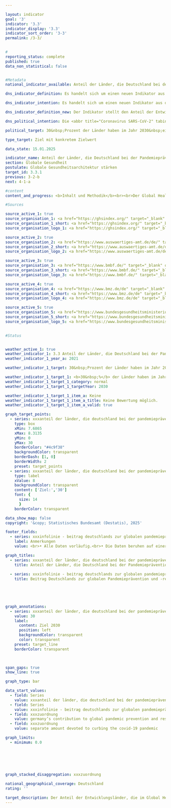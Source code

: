 ```yaml
---

layout: indicator        
goal: '3'        
indicator: '3.3'        
indicator_display: '3.3'        
indicator_sort_order: '3-3'        
permalink: /3-3/        
        

#
reporting_status: complete        
published: true        
data_non_statistical: false        


#Metadata        
national_indicator_available: Anteil der Länder, die Deutschland bei der Pandemieprävention, -vorsorge und -reaktion (PPR) unterstützt und die im Global Health Security Index (GHSI) Fortschritte gemacht haben, an der Anzahl der Länder, die Deutschland im Bereich PPR unterstützt        

dns_indicator_definition: Es handelt sich um einen neuen Indikator aus der Weiterentwicklung 2025&nbsp;der Deutschen Nachhaltigkeitsstrategie.        

dns_indicator_intention: Es handelt sich um einen neuen Indikator aus der Weiterentwicklung 2025&nbsp;der Deutschen Nachhaltigkeitsstrategie.        

dns_indicator_definition_new: Der Indikator stellt den Anteil der Entwicklungsländer (in Prozent) dar, deren Global Health Security Index (GHSI) gegenüber 2019&nbsp;um mindestens den Wert 3&nbsp;gestiegen ist.        

dns_political_intention: Die <abbr title="Coronavirus SARS-CoV-2" tabindex="0">COVID-19</abbr>-Pandemie hat gezeigt, welche weitreichenden Auswirkungen grenzüberschreitende Gesundheitsgefahren für Menschen und Wirtschaft weltweit haben. Dementsprechend stellt die Unterstützung von Programmen zur Pandemieprävention und ‑reaktion einen wichtigen Beitrag zur globalen Gesundheit&nbsp;–&nbsp;insbesondere in Ländern des Globalen Südens dar. Der Indikator soll die Auswirkung der deutschen Beteiligung an multilateraler Entwicklungszusammenarbeit hervorheben, um zukünftige Pandemien durch gemeinsame globale Anstrengungen zu vermeiden oder ihnen besser entgegen treten zu können.        

political_target: 30&nbsp;Prozent der Länder haben im Jahr 2030&nbsp;eine Verbesserung des Global Health Security Index (GHSI) um mindestens den Wert 3&nbsp;gegenüber 2019&nbsp;erzielt        

type_target: Ziel mit konkretem Zielwert        

data_state: 15.01.2025        

indicator_name: Anteil der Länder, die Deutschland bei der Pandemieprävention, -vorsorge und -reaktion (PPR) unterstützt und die im Global Health Security Index (GHSI) Fortschritte gemacht haben, an der Anzahl der Länder, die Deutschland im Bereich PPR unterstützt        
section: Globale Gesundheit        
postulate: Globale Gesundheitsarchitektur stärken        
target_id: 3.3.1        
previous: 3-2-b        
next: 4-1-a        

#content         
content_and_progress: <b>Inhalt und Methodik</b><br><br>Der Global Health Security Index (GHSI) bewertet die Fähigkeit von Ländern, auf gesundheitliche Bedrohungen wie Pandemien und epidemische Ausbrüche zu reagieren. Die Methodik des GHSI wurde 2019&nbsp;von der Nuclear Threat Initiative (NTI) und der Johns Hopkins University festgelegt. Der Index bewertet Länder in den sechs Kategorien Prävention, Früherkennung und Berichterstattung, Reaktionsfähigkeit, Gesundheitssystem, Einhaltung internationaler Normen und Risikoumfeld.<br><br>Die Bewertung der Kategorien erfolgt ausschließlich auf Grundlage öffentlich verfügbarer Informationen. Ein 140&nbsp;Fragen umfassender Fragebogen wird von Forschenden und einem internationalen Expertengremium ausgewertet. Die Ergebnisse werden auf einer Skala von 0&nbsp;bis 100&nbsp;zusammengefasst, wobei ein höherer Wert auf eine bessere Vorbereitung und Reaktionsfähigkeit eines Landes auf globale Gesundheitsbedrohungen hinweist. Die Punktzahlen der einzelnen Kategorien werden aggregiert, um die Gesamtbewertung eines Landes zu erhalten.<br><br>Der Indikator stellt die Anzahl der Entwicklungsländer dar, die im Vergleich zu 2019&nbsp;einen um mindestens drei Punkte verbesserten GHSI-Wert erreicht haben. Er soll so die Auswirkungen deutscher Entwicklungszusammenarbeit (EZ) auf die globale Pandemieprävention und &#8209;reaktion (PPR) abbilden. Da mehr als 50&nbsp;% der deutschen EZ im Gesundheitsbereich im Rahmen multilateraler Unterstützung erfolgt, sind laut Bundesministerium für wirtschaftliche Zusammenarbeit und Entwicklung (<abbr title="Bundesministerium für wirtschaftliche Zusammenarbeit und Entwicklung" tabindex="0">BMZ</abbr>) alle Entwicklungsländer als potenzielle Empfänger deutscher EZ im Bereich PPR anzusehen und werden somit in die Berechnung einbezogen. <br><br>Der Indikator erfasst lediglich die Entwicklungsländer mit verbessertem GHSI&nbsp;–&nbsp;nicht solche mit verschlechtertem GHSI. Der Indikatorwert könnte sich also auch dann verbessern, wenn sich mehr Länder verschlechtert als verbessert haben. Zudem könnte auch die Verschlechterung insgesamt über alle Entwicklungsländer stärker sein als die Verbesserung in den Entwicklungsländern mit verbessertem GHSI, ohne dass dies sich negativ im Indikatorwert zeigt. Durch die dem Indikator zugrundeliegende Methodik ist auch keine Aussage möglich, in welchem Umfang das deutsche bilaterale und multilaterale Engagement zu Verbesserungen bei der PPR in Entwicklungsländern beigetragen hat.<br><br><b>Entwicklung</b><br><br>Für die Berechnung des Indikators wurden im Jahr 2021&nbsp;insgesamt 136&nbsp;Entwicklungsländer gemäß der <abbr title="Organisation for Economic Co-operation and Development (Organisation für wirtschaftliche Zusammenarbeit und Entwicklung)" tabindex="0">OECD</abbr>-DAC-Liste erfasst, für die der GHSI berechnet wurde. Zehn Entwicklungsländer konnten ihren GHSI im Vergleich zu 2019&nbsp;um mindestens drei Punkte steigern. Diese Entwicklungsländer sind Angola, Georgien, Kiribati, Kolumbien, Marshallinseln, Montenegro, Palau, Panama, São Tomé und Príncipe sowie Timor-Leste, wovon die Marshallinseln (+5,8), São Tomé und Príncipe (+5,7) und Palau (+5,6) die stärksten Verbesserungen verzeichneten. Diese zehn Entwicklungsländer machen 7,4&nbsp;% der erfassten Entwicklungsländer aus.<br><br>Im Gegensatz dazu gab es in Entwicklungsländern wie Burkina Faso (-4,6), Kenia (-4,3) und dem Jemen (-3,8) eine Verschlechterung des GHSI trotz internationaler Unterstützung. Insgesamt ist die Anzahl der Entwicklungsländer, die zwischen 2019&nbsp;und 2021&nbsp;eine Verbesserung des GHSI verzeichnet, etwa gleich hoch wie die der Entwicklungsländer mit einer Verschlechterung.<br><br>Das politisch festgelegte Ziel, bis 2030&nbsp;mindestens 30&nbsp;% der Entwicklungsländer mit einer Verbesserung um mindestens drei Punkten im GHSI gegenüber 2019&nbsp;zu erreichen, kann derzeit nicht bewertet werden, da nicht genügend Datenpunkte vorliegen.                

#Sources        

source_active_1: true
source_organisation_1: <a href="https://ghsindex.org/" target="_blank" onclick="return confirm_alert('vom GHSI', 'De')">Global Health Security Index</a>
source_organisation_1_short: <a href="https://ghsindex.org/" target="_blank" onclick="return confirm_alert('vom GHSI', 'De')">Global Health Security Index</a>
source_organisation_logo_1: <a href="https://ghsindex.org/" target="_blank" onclick="return confirm_alert('vom GHSI', 'De')"><img src="https://dnsTestEnvironment.github.io/dns-indicators/public/OrgImgDe/ghsi.png" alt="Global Health Security Index" title=" Klicken Sie hier um zur Homepage der Organisation Global Health Security Index zu gelangen." style="height:60px; width:148px; border:transparent"/></a>

source_active_2: true
source_organisation_2: <a href="https://www.auswaertiges-amt.de/de/" target="_blank" onclick="return confirm_alert('des Auswärtigen Amtes', 'De')">Auswärtiges Amt</a>
source_organisation_2_short: <a href="https://www.auswaertiges-amt.de/de/" target="_blank" onclick="return confirm_alert('des Auswärtigen Amtes', 'De')">Auswärtiges Amt</a>
source_organisation_logo_2: <a href="https://www.auswaertiges-amt.de/de/" target="_blank" onclick="return confirm_alert('des Auswärtigen Amtes', 'De')"><img src="https://dnsTestEnvironment.github.io/dns-indicators/public/OrgImgDe/aa.png" alt="Auswärtiges Amt" title=" Klicken Sie hier um zur Homepage der Organisation Auswärtiges Amt zu gelangen." style="height:60px; width:148px; border:transparent"/></a>

source_active_3: true
source_organisation_3: <a href="https://www.bmbf.de/" target="_blank" onclick="return confirm_alert('des Bundesministeriums für Bildung und Frschung', 'De')">Bundesministerium für Bildung und Forschung</a>
source_organisation_3_short: <a href="https://www.bmbf.de/" target="_blank" onclick="return confirm_alert('des Bundesministeriums für Bildung und Frschung', 'De')">Bundesministerium für Bildung und Forschung</a>
source_organisation_logo_3: <a href="https://www.bmbf.de/" target="_blank" onclick="return confirm_alert('des Bundesministeriums für Bildung und Frschung', 'De')"><img src="https://dnsTestEnvironment.github.io/dns-indicators/public/OrgImgDe/bmbf.png" alt="Bundesministerium für Bildung und Forschung" title=" Klicken Sie hier um zur Homepage der Organisation Bundesministerium für Bildung und Forschung zu gelangen." style="height:60px; width:148px; border:transparent"/></a>

source_active_4: true
source_organisation_4: <a href="https://www.bmz.de/de" target="_blank" onclick="return confirm_alert('des Bundesministeriums für wirtschaftliche Zusammenarbeit und Entwicklung', 'De')">Bundesministerium für wirtschaftliche Zusammenarbeit und Entwicklung</a>
source_organisation_4_short: <a href="https://www.bmz.de/de" target="_blank" onclick="return confirm_alert('des Bundesministeriums für wirtschaftliche Zusammenarbeit und Entwicklung', 'De')">Bundesministerium für wirtschaftliche Zusammenarbeit und Entwicklung</a>
source_organisation_logo_4: <a href="https://www.bmz.de/de" target="_blank" onclick="return confirm_alert('des Bundesministeriums für wirtschaftliche Zusammenarbeit und Entwicklung', 'De')"><img src="https://dnsTestEnvironment.github.io/dns-indicators/public/OrgImgDe/bmz.png" alt="Bundesministerium für wirtschaftliche Zusammenarbeit und Entwicklung" title=" Klicken Sie hier um zur Homepage der Organisation Bundesministerium für wirtschaftliche Zusammenarbeit und Entwicklung zu gelangen." style="height:60px; width:148px; border:transparent"/></a>

source_active_5: true
source_organisation_5: <a href="https://www.bundesgesundheitsministerium.de/" target="_blank" onclick="return confirm_alert('des Bundesministeriums für Gesundheit', 'De')">Bundesministerium für Gesundheit</a>
source_organisation_5_short: <a href="https://www.bundesgesundheitsministerium.de/" target="_blank" onclick="return confirm_alert('des Bundesministeriums für Gesundheit', 'De')">Bundesministerium für Gesundheit</a>
source_organisation_logo_5: <a href="https://www.bundesgesundheitsministerium.de/" target="_blank" onclick="return confirm_alert('des Bundesministeriums für Gesundheit', 'De')"><img src="https://dnsTestEnvironment.github.io/dns-indicators/public/OrgImgDe/bmg.png" alt="Bundesministerium für Gesundheit" title=" Klicken Sie hier um zur Homepage der Organisation Bundesministerium für Gesundheit zu gelangen." style="height:60px; width:148px; border:transparent"/></a>
        

#Status        


weather_active_1: true
weather_indicator_1: 3.3 Anteil der Länder, die Deutschland bei der Pandemieprävention, -vorsorge und -reaktion (PPR) unterstützt und die im Global Health Security Index (GHSI) Fortschritte gemacht haben, an der Anzahl der Länder, die Deutschland im Bereich PPR unterstützt
weather_indicator_1_year_a: 2021

weather_indicator_1_target: 30&nbsp;Prozent der Länder haben im Jahr 2030&nbsp;eine Verbesserung des Global Health Security Index (GSHI) um mindestens den Wert 3&nbsp;gegenüber 2019&nbsp;erzielt

weather_indicator_1_target_1: <b>30&nbsp;%</b> der Länder haben im Jahr 2030&nbsp;eine Verbesserung des Global Health Security Index (GHSI) um mindestens den Wert 3&nbsp;gegenüber 2019&nbsp;erzielt
weather_indicator_1_target_1_category: normal
weather_indicator_1_target_1_targetYear: 2030

weather_indicator_1_target_1_item_a: Keine
weather_indicator_1_target_1_item_a_title: Keine Bewertung möglich.
weather_indicator_1_target_1_item_a_valid: true        

graph_target_points:
  - series: xxxanteil der länder, die deutschland bei der pandemieprävention, -vorsorge und -reaktion (ppr) unterstützt und die im global health security index (ghsi) fortschritte gemacht haben, an der anzahl der länder, die deutschland im bereich ppr unterstützt
    type: box
    xMin: 7.6865
    xMax: 8.3135
    yMin: 0
    yMax: 30
    borderColor: "#4c9f38"
    backgroundColor: transparent
    borderDash: [1, 0]
    borderWidth: 2
    preset: target_points
  - series: xxxanteil der länder, die deutschland bei der pandemieprävention, -vorsorge und -reaktion (ppr) unterstützt und die im global health security index (ghsi) fortschritte gemacht haben, an der anzahl der länder, die deutschland im bereich ppr unterstützt
    type: label
    xValue: 8
    backgroundColor: transparent
    content: ['Ziel:','30']
    font: {
      size: 14
      }
    borderColor: transparent        

data_show_map: false        
copyright: '&copy; Statistisches Bundesamt (Destatis), 2025'        

footer_fields:
  - series: xxxinfolinie - beitrag deutschlands zur globalen pandemieprävention und -reaktion
    label: Anmerkungen
    value: <br>• Alle Daten vorläufig.<br>• Die Daten beruhen auf einer Sonderauswertung und sind nicht öffentlich zugänglich.        

graph_titles: 
  - series: xxxanteil der länder, die deutschland bei der pandemieprävention, -vorsorge und -reaktion (ppr) unterstützt und die im global health security index (ghsi) fortschritte gemacht haben, an der anzahl der länder, die deutschland im bereich ppr unterstützt
    title: Anteil der Länder, die Deutschland bei der Pandemieprävention, -vorsorge und -reaktion (PPR) unterstützt und die im Global Health Security Index (GHSI) Fortschritte gemacht haben, an der Anzahl der Länder, die Deutschland im Bereich PPR unterstützt
    
  - series: xxxinfolinie - beitrag deutschlands zur globalen pandemieprävention und -reaktion
    title: Beitrag Deutschlands zur globalen Pandemieprävention und -reaktion
            

        


graph_annotations:
  - series: xxxanteil der länder, die deutschland bei der pandemieprävention, -vorsorge und -reaktion (ppr) unterstützt und die im global health security index (ghsi) fortschritte gemacht haben, an der anzahl der länder, die deutschland im bereich ppr unterstützt
    value: 30
    label:
      content: Ziel 2030
      position: left
      backgroundColor: transparent
      color: transparent
    preset: target_line
    borderColor: transparent        

        

span_gaps: true        
show_line: true        

graph_type: bar                

data_start_values: 
  - field: Series
    value: xxxanteil der länder, die deutschland bei der pandemieprävention, -vorsorge und -reaktion (ppr) unterstützt und die im global health security index (ghsi) fortschritte gemacht haben, an der anzahl der länder, die deutschland im bereich ppr unterstützt
  - field: Series
    value: xxxinfolinie - beitrag deutschlands zur globalen pandemieprävention und -reaktion
  - field: xxxzuordnung
    value: germany’s contribution to global pandemic prevention and response
  - field: xxxzuordnung
    value: separate amount devoted to curbing the covid-19 pandemic        

graph_limits: 
  - minimum: 0.0
            

        

        

graph_stacked_disaggregation: xxxzuordnung                

national_geographical_coverage: Deutschland                
rating: ''        

target_description: Der Anteil der Entwicklungsländer, die im Global Health Security Index eine Verbesserung um mindestens den Wert 3&nbsp;gegenüber 2019&nbsp;erreicht haben soll bis 2030&nbsp;auf mindestens 30&nbsp;Prozent steigen.<br><br>Keine Bewertung möglich. Zu wenig Datenpunkte        
---
```


